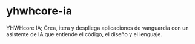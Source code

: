 # yhwhcore-ia
YHWHcore IA; Crea, itera y despliega aplicaciones de vanguardia con un asistente de IA que entiende el código, el diseño y el lenguaje.
